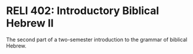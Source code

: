 # RELI 402: Introductory Biblical Hebrew II

The second part of a two-semester introduction to the grammar of biblical Hebrew.